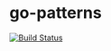 # go-patterns


[![Build Status](https://travis-ci.org/bvwells/go-patterns.svg?branch=master)](https://travis-ci.org/bvwells/go-patterns)
